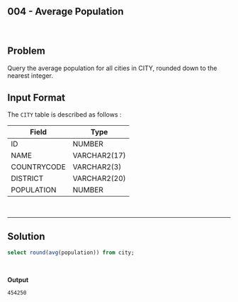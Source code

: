 ## 004 - Average Population
<br>

## Problem
Query the average population for all cities in CITY, rounded down to the nearest integer.


## Input Format

The `CITY` table is described as follows :


|  Field | Type |
|---|---|
| ID  | NUMBER |
| NAME | VARCHAR2(17)   |
| COUNTRYCODE  | VARCHAR2(3)  |
| DISTRICT |  VARCHAR2(20) |
| POPULATION | NUMBER |


<br>

---

## Solution


```SQL
select round(avg(population)) from city;

```

<br>

**Output**

```
454250
```